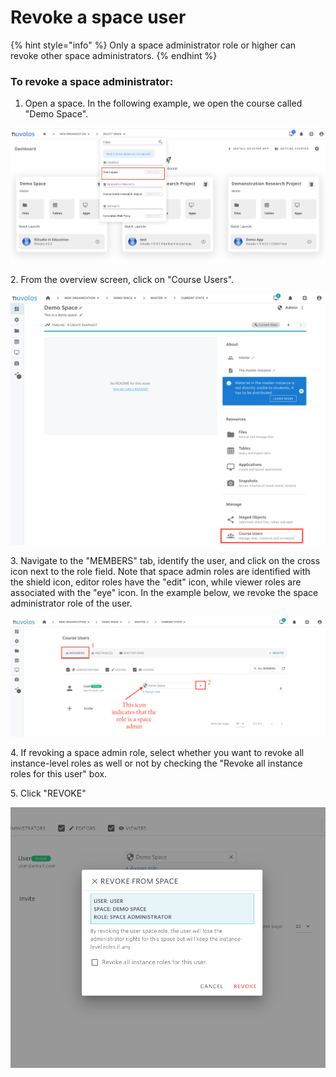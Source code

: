 # Revoke a space user

{% hint style="info" %}
Only a space administrator role or higher can revoke other space administrators.
{% endhint %}

### To revoke a space administrator:

1. Open a space. In the following example, we open the course called "Demo Space".

![](<../../.gitbook/assets/Screenshot 2022-01-20 at 15.48.51.png>)

&#x20;   2\. From the overview screen, click on "Course Users".

![](../../.gitbook/assets/screen-shot-2020-11-17-at-10.40.13-am.png)

&#x20;   3\. Navigate to the "MEMBERS" tab, identify the user, and click on the cross icon next to the role field. Note that space admin roles are identified with the shield icon, editor roles have the "edit" icon, while viewer roles are associated with the "eye" icon. In the example below, we revoke the space administrator role of the user.

![](<../../.gitbook/assets/screen-shot-2020-11-17-at-1.28.41-pm (1).png>)

&#x20;   4\. If revoking a space admin role, select whether you want to revoke all instance-level roles as well or not by checking the "Revoke all instance roles for this user" box.

&#x20;   5\. Click "REVOKE"

![](../../.gitbook/assets/screen-shot-2020-11-17-at-1.29.13-pm.png)
